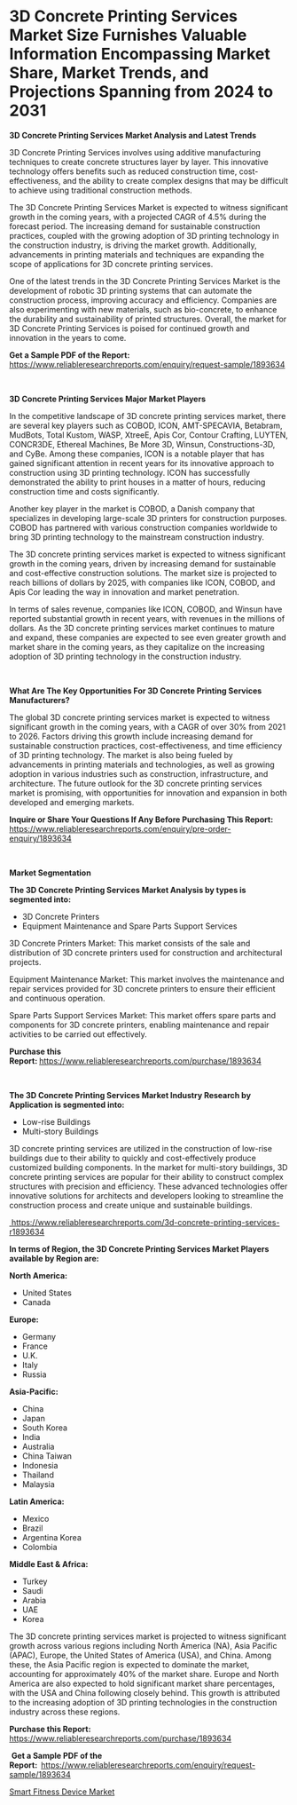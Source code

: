 <p><h1>3D Concrete Printing Services Market Size Furnishes Valuable Information Encompassing Market Share, Market Trends, and Projections Spanning from 2024 to 2031</h1></p><p><strong>3D Concrete Printing Services Market Analysis and Latest Trends</strong></p>
<p><p>3D Concrete Printing Services involves using additive manufacturing techniques to create concrete structures layer by layer. This innovative technology offers benefits such as reduced construction time, cost-effectiveness, and the ability to create complex designs that may be difficult to achieve using traditional construction methods.</p><p>The 3D Concrete Printing Services Market is expected to witness significant growth in the coming years, with a projected CAGR of 4.5% during the forecast period. The increasing demand for sustainable construction practices, coupled with the growing adoption of 3D printing technology in the construction industry, is driving the market growth. Additionally, advancements in printing materials and techniques are expanding the scope of applications for 3D concrete printing services.</p><p>One of the latest trends in the 3D Concrete Printing Services Market is the development of robotic 3D printing systems that can automate the construction process, improving accuracy and efficiency. Companies are also experimenting with new materials, such as bio-concrete, to enhance the durability and sustainability of printed structures. Overall, the market for 3D Concrete Printing Services is poised for continued growth and innovation in the years to come.</p></p>
<p><strong>Get a Sample PDF of the Report:&nbsp;</strong> <a href="https://www.reliableresearchreports.com/enquiry/request-sample/1893634">https://www.reliableresearchreports.com/enquiry/request-sample/1893634</a></p>
<p>&nbsp;</p>
<p><strong>3D Concrete Printing Services Major Market Players</strong></p>
<p><p>In the competitive landscape of 3D concrete printing services market, there are several key players such as COBOD, ICON, AMT-SPECAVIA, Betabram, MudBots, Total Kustom, WASP, XtreeE, Apis Cor, Contour Crafting, LUYTEN, CONCR3DE, Ethereal Machines, Be More 3D, Winsun, Constructions-3D, and CyBe. Among these companies, ICON is a notable player that has gained significant attention in recent years for its innovative approach to construction using 3D printing technology. ICON has successfully demonstrated the ability to print houses in a matter of hours, reducing construction time and costs significantly.</p><p>Another key player in the market is COBOD, a Danish company that specializes in developing large-scale 3D printers for construction purposes. COBOD has partnered with various construction companies worldwide to bring 3D printing technology to the mainstream construction industry.</p><p>The 3D concrete printing services market is expected to witness significant growth in the coming years, driven by increasing demand for sustainable and cost-effective construction solutions. The market size is projected to reach billions of dollars by 2025, with companies like ICON, COBOD, and Apis Cor leading the way in innovation and market penetration.</p><p>In terms of sales revenue, companies like ICON, COBOD, and Winsun have reported substantial growth in recent years, with revenues in the millions of dollars. As the 3D concrete printing services market continues to mature and expand, these companies are expected to see even greater growth and market share in the coming years, as they capitalize on the increasing adoption of 3D printing technology in the construction industry.</p></p>
<p>&nbsp;</p>
<p><strong>What Are The Key Opportunities For 3D Concrete Printing Services Manufacturers?</strong></p>
<p><p>The global 3D concrete printing services market is expected to witness significant growth in the coming years, with a CAGR of over 30% from 2021 to 2026. Factors driving this growth include increasing demand for sustainable construction practices, cost-effectiveness, and time efficiency of 3D printing technology. The market is also being fueled by advancements in printing materials and technologies, as well as growing adoption in various industries such as construction, infrastructure, and architecture. The future outlook for the 3D concrete printing services market is promising, with opportunities for innovation and expansion in both developed and emerging markets.</p></p>
<p><strong>Inquire or Share Your Questions If Any Before Purchasing This Report:</strong> <a href="https://www.reliableresearchreports.com/enquiry/pre-order-enquiry/1893634">https://www.reliableresearchreports.com/enquiry/pre-order-enquiry/1893634</a></p>
<p>&nbsp;</p>
<p><strong>Market Segmentation</strong></p>
<p><strong>The 3D Concrete Printing Services Market Analysis by types is segmented into:</strong></p>
<p><ul><li>3D Concrete Printers</li><li>Equipment Maintenance and Spare Parts Support Services</li></ul></p>
<p><p>3D Concrete Printers Market: This market consists of the sale and distribution of 3D concrete printers used for construction and architectural projects.</p><p>Equipment Maintenance Market: This market involves the maintenance and repair services provided for 3D concrete printers to ensure their efficient and continuous operation.</p><p>Spare Parts Support Services Market: This market offers spare parts and components for 3D concrete printers, enabling maintenance and repair activities to be carried out effectively.</p></p>
<p><strong>Purchase this Report:&nbsp;</strong><a href="https://www.reliableresearchreports.com/purchase/1893634">https://www.reliableresearchreports.com/purchase/1893634</a></p>
<p>&nbsp;</p>
<p><strong>The 3D Concrete Printing Services Market Industry Research by Application is segmented into:</strong></p>
<p><ul><li>Low-rise Buildings</li><li>Multi-story Buildings</li></ul></p>
<p><p>3D concrete printing services are utilized in the construction of low-rise buildings due to their ability to quickly and cost-effectively produce customized building components. In the market for multi-story buildings, 3D concrete printing services are popular for their ability to construct complex structures with precision and efficiency. These advanced technologies offer innovative solutions for architects and developers looking to streamline the construction process and create unique and sustainable buildings.</p></p>
<p><a href="https://www.reliableresearchreports.com/3d-concrete-printing-services-r1893634">&nbsp;https://www.reliableresearchreports.com/3d-concrete-printing-services-r1893634</a></p>
<p><strong>In terms of Region, the 3D Concrete Printing Services Market Players available by Region are:</strong></p>
<p>
    <p> <strong> North America: </strong>
        <ul>
            <li>United States</li>
            <li>Canada</li>
        </ul>
        </p> 
    <p> <strong> Europe: </strong>
        <ul>
            <li>Germany</li>
            <li>France</li>
            <li>U.K.</li>
            <li>Italy</li>
            <li>Russia</li>
        </ul>
        </p> 
    <p> <strong> Asia-Pacific: </strong>
        <ul>
            <li>China</li>
            <li>Japan</li>
            <li>South Korea</li>
            <li>India</li>
            <li>Australia</li>
            <li>China Taiwan</li>
            <li>Indonesia</li>
            <li>Thailand</li>
            <li>Malaysia</li>
        </ul>
        </p> 
    <p> <strong> Latin America: </strong>
        <ul>
            <li>Mexico</li>
            <li>Brazil</li>
            <li>Argentina Korea</li>
            <li>Colombia</li>
        </ul>
        </p> 
    <p> <strong> Middle East & Africa: </strong>
        <ul>
            <li>Turkey</li>
            <li>Saudi</li>
            <li>Arabia</li>
            <li>UAE</li>
            <li>Korea</li>
        </ul>
    </p>
    </p>
<p><p>The 3D concrete printing services market is projected to witness significant growth across various regions including North America (NA), Asia Pacific (APAC), Europe, the United States of America (USA), and China. Among these, the Asia Pacific region is expected to dominate the market, accounting for approximately 40% of the market share. Europe and North America are also expected to hold significant market share percentages, with the USA and China following closely behind. This growth is attributed to the increasing adoption of 3D printing technologies in the construction industry across these regions.</p></p>
<p><strong>Purchase this Report: </strong><a href="https://www.reliableresearchreports.com/purchase/1893634">https://www.reliableresearchreports.com/purchase/1893634</a></p>
<p>&nbsp;<strong>Get a Sample PDF of the Report:&nbsp;&nbsp;</strong><a href="https://www.reliableresearchreports.com/enquiry/request-sample/1893634">https://www.reliableresearchreports.com/enquiry/request-sample/1893634</a></p>
<p><strong></strong></p>
<p><p><a href="https://view.publitas.com/reportprime-1/smart-fitness-device-market-size-share-analysis-growth-trends-forecast-2024-2031/">Smart Fitness Device Market</a></p></p>